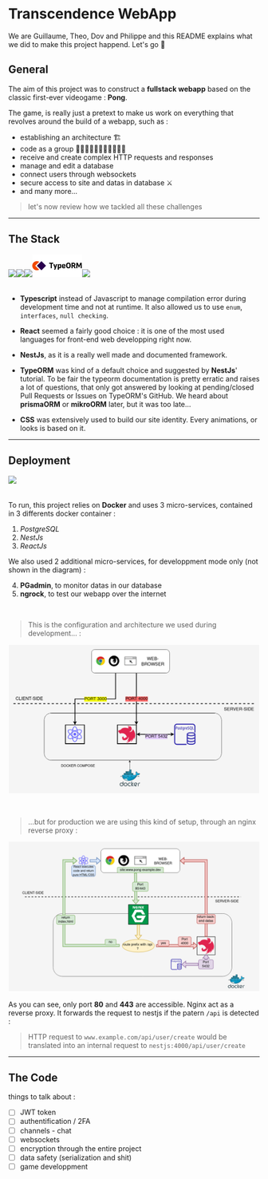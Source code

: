 # Transcendence WebApp

We are Guillaume, Theo, Dov and Philippe and this README explains what we did to make this project happend. Let's go 🚀

## General

The aim of this project was to construct a __fullstack webapp__ based on the classic first-ever videogame : __Pong__. 

The game, is really just a pretext to make us work on everything that revolves around the build of a webapp, such as :  

- establishing an architecture 🏗️
- code as a group 🧑🏻‍💻👨‍💻👨🏻‍💻🧑🏽‍💻
- receive and create complex HTTP requests and responses
- manage and edit a database
- connect users through websockets
- secure access to site and datas in database ⚔️
- and many more...

> let's now review how we tackled all these challenges

***

## The Stack
<img src="https://blog.jeremylikness.com/blog/2019-03-05_typescript-for-javascript-developers-by-refactoring-part-1-of-2/images/1.jpeg" width="100"><img src="https://logos-download.com/wp-content/uploads/2016/09/React_logo_logotype_emblem.png" width="100"><img src="https://docs.nestjs.com/assets/logo-small.svg" width="100"><img src="https://github.com/typeorm/typeorm/raw/master/resources/logo_big.png" width="100"><img src="https://clipground.com/images/css-3-logo-clipart.jpg" width="100">
<br />
<br />

- __Typescript__ instead of Javascript to manage compilation error during development time and not at runtime. It also allowed us to use `enum`, `interfaces`, `null checking`.

- __React__ seemed a fairly good choice : it is one of the most used languages for front-end web developping right now.

- __NestJs__, as it is a really well made and documented framework. 

- __TypeORM__ was kind of a default choice and suggested by **NestJs**' tutorial. To be fair the typeorm documentation is pretty erratic and raises a lot of questions, that only got answered by looking at pending/closed Pull Requests or Issues on TypeORM's GitHub. We heard about __prismaORM__ or __mikroORM__ later, but it was too late...

- __CSS__ was extensively used to build our site identity. Every animations, or looks is based on it.

***

## Deployment

<img src="https://www.docker.com/wp-content/uploads/2022/03/vertical-logo-monochromatic.png" width="100">
<br />
<br />

To run, this project relies on **Docker** and uses 3 micro-services, contained in 3 differents docker container :

1. _PostgreSQL_
2. _NestJs_
3. _ReactJs_

We also used 2 additional micro-services, for developpment mode only (not shown in the diagram) :

4. __PGadmin__, to monitor datas in our database
5. __ngrock__, to test our webapp over the internet

<br />

> This is the configuration and architecture we used during development... :

![developpment](./README_images/dev_diagram.png)

<br />

> ...but for production we are using this kind of setup, through an nginx reverse proxy :

![production](./README_images/production_diagram.png)

As you can see, only port __80__ and __443__ are accessible.
Nginx act as a reverse proxy. It forwards the request to nestjs if the patern `/api` is detected :

 > HTTP request to  `www.example.com/api/user/create` would be translated into an internal request to `nestjs:4000/api/user/create`

***

## The Code

things to talk about : 
- [ ] JWT token
- [ ] authentification / 2FA
- [ ] channels - chat
- [ ] websockets
- [ ] encryption through the entire project
- [ ] data safety (serialization and shit)
- [ ] game developpment

## 